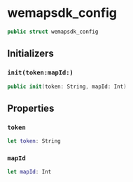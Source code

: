 # wemapsdk\_config

``` swift
public struct wemapsdk_config
```

## Initializers

### `init(token:mapId:)`

``` swift
public init(token: String, mapId: Int)
```

## Properties

### `token`

``` swift
let token: String
```

### `mapId`

``` swift
let mapId: Int
```

